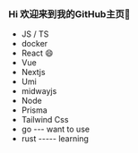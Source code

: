 ### Hi 欢迎来到我的GitHub主页👋

<!--
**coderyy1/coderyy1** is a ✨ _special_ ✨ repository because its `README.md` (this file) appears on your GitHub profile.

Here are some ideas to get you started:

- 🔭 I’m currently working on ...
- 🌱 I’m currently learning ...
- 👯 I’m looking to collaborate on ...
- 🤔 I’m looking for help with ...
- 💬 Ask me about ...
- 📫 How to reach me: ...
- 😄 Pronouns: ...
- ⚡ Fun fact: ...
-->
- JS / TS
- docker
- React 😄
- Vue
- Nextjs
- Umi
- midwayjs
- Node
- Prisma
- Tailwind Css
- go --- want to use
- rust ----- learning
